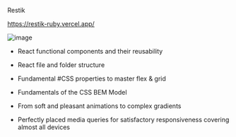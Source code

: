 Restik 

https://restik-ruby.vercel.app/


![image](https://user-images.githubusercontent.com/63373470/182796560-c29ddc5b-d522-4517-8f0f-b8a3e223728f.png)


- React functional components and their reusability

- React file and folder structure

- Fundamental #CSS properties to master flex & grid

- Fundamentals of the CSS BEM Model

- From soft and pleasant animations to complex gradients

- Perfectly placed media queries for satisfactory responsiveness covering almost all devices



